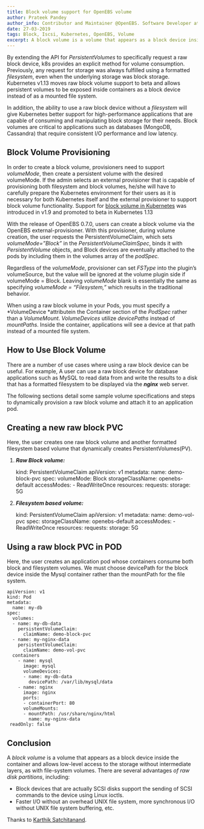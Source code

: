 ```yaml
---
title: Block volume support for OpenEBS volume
author: Prateek Pandey
author_info: Contributor and Maintainer @OpenEBS. Software Developer at @mayadata_inc. Open source Enthusiast
date: 27-03-2019
tags: Block, Iscsi, Kubernetes, OpenEBS, Volume
excerpt: A block volume is a volume that appears as a block device inside the container and allows low-level access to the storage without intermediate layers, as with file-system volumes.
---
```


By extending the API for *PersistentVolumes* to specifically request a raw block device, k8s provides an explicit method for volume consumption. Previously, any request for storage was always fulfilled using a formatted *filesystem*, even when the underlying storage was block storage. Kubernetes v1.13 moves raw block volume support to beta and allows persistent volumes to be exposed inside containers as a block device instead of as a mounted file system.

In addition, the ability to use a raw block device without a *filesystem* will give Kubernetes better support for high-performance applications that are capable of consuming and manipulating block storage for their needs. Block volumes are critical to applications such as databases (MongoDB, Cassandra) that require consistent I/O performance and low latency.

## Block Volume Provisioning

In order to create a block volume, provisioners need to support *volumeMode*, then create a persistent volume with the desired volumeMode. If the admin selects an external provisioner that is capable of provisioning both filesystem and block volumes, he/she will have to carefully prepare the Kubernetes environment for their users as it is necessary for both Kubernetes itself and the external provisioner to support block volume functionality. Support for [block volume in Kubernetes](https://kubernetes.io/docs/concepts/storage/persistent-volumes/#raw-block-volume-support) was introduced in v1.9 and promoted to beta in Kubernetes 1.13

With the release of OpenEBS 0.7.0, users can create a block volume via the OpenEBS external-provisioner. With this provisioner, during volume creation, the user requests the PersistentVolumeClaim, which sets *volumeMode=”Block”* in the *PersistentVolumeClaimSpec*, binds it with *PersistentVolume* objects, and Block devices are eventually attached to the pods by including them in the volumes array of the *podSpec.*

Regardless of the *volumeMode*, provisioner can set *FSType* into the plugin’s volumeSource, but the value will be ignored at the volume plugin side if volumeMode = Block. Leaving *volumeMode* blank is essentially the same as specifying *volumeMode = “Filesystem,”* which results in the traditional behavior.

When using a raw block volume in your Pods, you must specify a *VolumeDevice *attributein the Container section of the *PodSpec* rather than a *VolumeMount*. *VolumeDevices* utilize *devicePaths* instead of *mountPaths*. Inside the container, applications will see a device at that path instead of a mounted file system.

## How to Use Block Volume

There are a number of use cases where using a raw block device can be useful. For example, A user can use a raw block device for database applications such as MySQL to read data from and write the results to a disk that has a formatted filesystem to be displayed via the ***nginx*** web server.

The following sections detail some sample volume specifications and steps to dynamically provision a raw block volume and attach it to an application pod.

## Creating a new raw block PVC

Here, the user creates one raw block volume and another formatted filesystem based volume that dynamically creates PersistentVolumes(PV).

1. ***Raw Block volume:***

    kind: PersistentVolumeClaim
    apiVersion: v1
    metadata:
      name: demo-block-pvc
    spec:
      volumeMode: Block
      storageClassName: openebs-default
      accessModes:
        - ReadWriteOnce
      resources:
        requests:
          storage: 5G

2. ***Filesystem based volume:***

    kind: PersistentVolumeClaim
    apiVersion: v1
    metadata:
      name: demo-vol-pvc
    spec:
      storageClassName: openebs-default
      accessModes:
        - ReadWriteOnce
      resources:
        requests:
          storage: 5G

## Using a raw block PVC in POD

Here, the user creates an application pod whose containers consume both block and filesystem volumes. We must choose devicePath for the block device inside the Mysql container rather than the mountPath for the file system.

    apiVersion: v1
    kind: Pod
    metadata:
      name: my-db
    spec:
      volumes:
      - name: my-db-data
        persistentVolumeClaim:
          claimName: demo-block-pvc
      - name: my-nginx-data
        persistentVolumeClaim:
          claimName: demo-vol-pvc
      containers
        - name: mysql
          image: mysql
          volumeDevices: 
          - name: my-db-data
            devicePath: /var/lib/mysql/data
        - name: nginx
          image: nginx
          ports:
          - containerPort: 80
          volumeMounts:
          - mountPath: /usr/share/nginx/html
            name: my-nginx-data 
     readOnly: false

## Conclusion

A *block volume* is a volume that appears as a block device inside the container and allows low-level access to the storage without intermediate layers, as with file-system volumes. There are several advantages *of raw disk partitions*, including:

- Block devices that are actually SCSI disks support the sending of SCSI commands to the device using Linux ioctls.
- Faster I/O without an overhead UNIX file system, more synchronous I/O without UNIX file system buffering, etc.

Thanks to [Karthik Satchitanand](https://medium.com/@karthik.s_5236?source=post_page).
